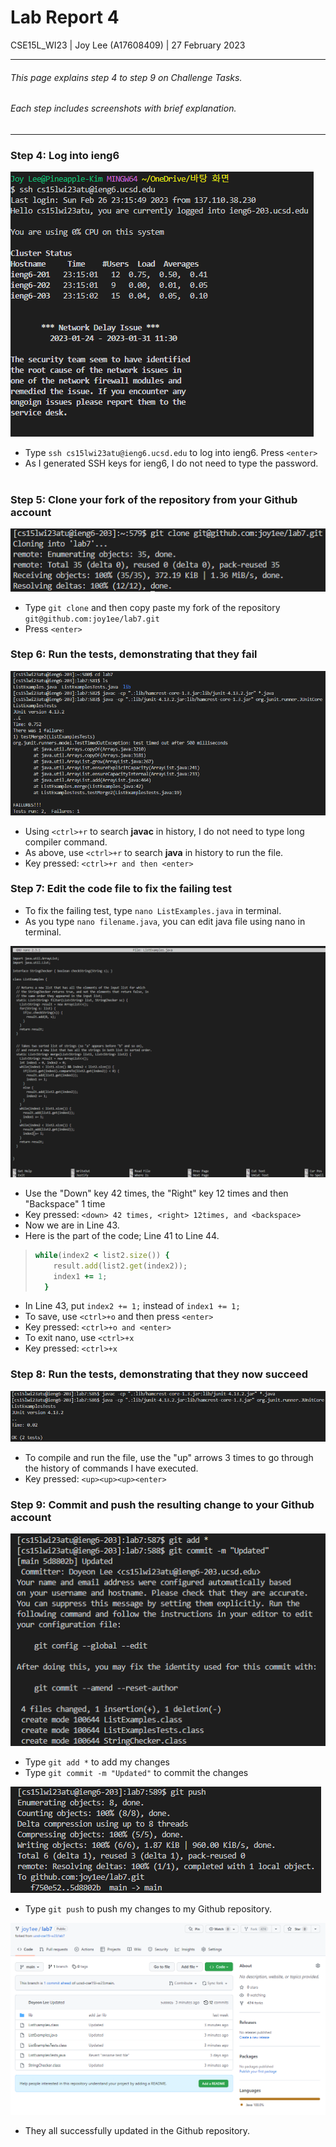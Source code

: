 # Lab Report 4

CSE15L_WI23 | Joy Lee (A17608409) | 27 February 2023<br />

---

###### This page explains step 4 to step 9 on Challenge Tasks.
###### Each step includes screenshots with brief explanation.

---

### Step 4: Log into ieng6
![Image](step4.png)
* Type `ssh cs15lwi23atu@ieng6.ucsd.edu` to log into ieng6. Press `<enter>`
* As I generated SSH keys for ieng6, I do not need to type the password.<br /><br />

### Step 5: Clone your fork of the repository from your Github account
![Image](step5.png)
* Type `git clone` and then copy paste my fork of the repository `git@github.com:joy1ee/lab7.git`
* Press `<enter>`
  
### Step 6: Run the tests, demonstrating that they fail
![Image](step6.png)
* Using `<ctrl>+r` to search __javac__ in history, I do not need to type long compiler command.
* As above, use `<ctrl>+r` to search __java__ in history to run the file.
* Key pressed: `<ctrl>+r and then <enter>`
  
### Step 7: Edit the code file to fix the failing test
* To fix the failing test, type `nano ListExamples.java` in terminal.
* As you type `nano filename.java`, you can edit java file using nano in terminal.

![Image](step7.png)

* Use the "Down" key 42 times, the "Right" key 12 times and then "Backspace" 1 time
* Key pressed: `<down> 42 times, <right> 12times, and <backspace>`
* Now we are in Line 43.
* Here is the part of the code; Line 41 to Line 44.
>```ruby
> while(index2 < list2.size()) {
>     result.add(list2.get(index2));
>     index1 += 1;
>   }
> ```
* In Line 43, put `index2 += 1;` instead of `index1 += 1;`
* To save, use `<ctrl>+o` and then press `<enter>`
* Key pressed: `<ctrl>+o and <enter>`
* To exit nano, use `<ctrl>+x`
* Key pressed: `<ctrl>+x`
 
  
### Step 8: Run the tests, demonstrating that they now succeed
![Image](step8.png)
* To compile and run the file, use the "up" arrows 3 times to go through the history of commands I have executed.
* Key pressed: `<up><up><up><enter>`

### Step 9: Commit and push the resulting change to your Github account
![Image](step9.png)
* Type `git add *` to add my changes
* Type `git commit -m "Updated"` to commit the changes
  
![Image](step10.png)
* Type `git push` to push my changes to my Github repository.
  
![Image](step11.png)
* They all successfully updated in the Github repository.
